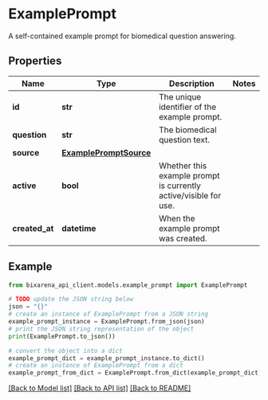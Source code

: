 # ExamplePrompt

A self-contained example prompt for biomedical question answering.

## Properties

Name | Type | Description | Notes
------------ | ------------- | ------------- | -------------
**id** | **str** | The unique identifier of the example prompt. | 
**question** | **str** | The biomedical question text. | 
**source** | [**ExamplePromptSource**](ExamplePromptSource.md) |  | 
**active** | **bool** | Whether this example prompt is currently active/visible for use. | 
**created_at** | **datetime** | When the example prompt was created. | 

## Example

```python
from bixarena_api_client.models.example_prompt import ExamplePrompt

# TODO update the JSON string below
json = "{}"
# create an instance of ExamplePrompt from a JSON string
example_prompt_instance = ExamplePrompt.from_json(json)
# print the JSON string representation of the object
print(ExamplePrompt.to_json())

# convert the object into a dict
example_prompt_dict = example_prompt_instance.to_dict()
# create an instance of ExamplePrompt from a dict
example_prompt_from_dict = ExamplePrompt.from_dict(example_prompt_dict)
```
[[Back to Model list]](../README.md#documentation-for-models) [[Back to API list]](../README.md#documentation-for-api-endpoints) [[Back to README]](../README.md)


